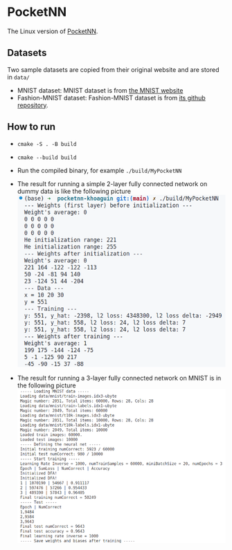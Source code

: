 # PocketNN
The Linux version of [PocketNN](https://github.com/jaewoosong/pocketnn). 
## Datasets
Two sample datasets are copied from their original website and are stored in `data/`
- MNIST dataset: MNIST dataset is from [the MNIST website](http://yann.lecun.com/exdb/mnist/)
- Fashion-MNIST dataset: Fashion-MNIST dataset is from [its github repository](https://github.com/zalandoresearch/fashion-mnist).
## How to run
- `cmake -S . -B build`
- `cmake --build build`
- Run the compiled binary, for example `./build/MyPocketNN`
- The result for running a simple 2-layer fully connected network on dummy data is like the following picture
![](./images/fc_int_dfa_simple.png)

- The result for running a 3-layer fully connected network on MNIST is in the following picture
![](./images/fc_int_dfa_mnist.png)